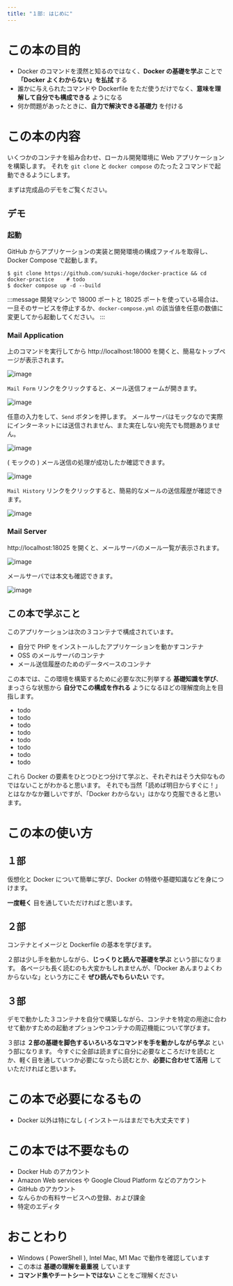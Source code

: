 ```yaml
---
title: "１部: はじめに"
---
```


# この本の目的
- Docker のコマンドを漠然と知るのではなく、**Docker の基礎を学ぶ** ことで **「Docker よくわからない」を払拭** する
- 誰かに与えられたコマンドや Dockerfile をただ使うだけでなく、**意味を理解して自分でも構成できる** ようになる
- 何か問題があったときに、**自力で解決できる基礎力** を付ける

# この本の内容
いくつかのコンテナを組み合わせ、ローカル開発環境に Web アプリケーションを構築します。
それを `git clone` と `docker compose` のたった２コマンドで起動できるようにします。

まずは完成品のデモをご覧ください。

## デモ
### 起動
GitHub からアプリケーションの実装と開発環境の構成ファイルを取得し、Docker Compose で起動します。

```:Host Machine
$ git clone https://github.com/suzuki-hoge/docker-practice && cd docker-practice    # todo
$ docker compose up -d --build
```

:::message
開発マシンで 18000 ポートと 18025 ポートを使っている場合は、一旦そのサービスを停止するか、`docker-compose.yml` の該当値を任意の数値に変更してから起動してください。
:::

### Mail Application
上のコマンドを実行してから http://localhost:18000 を開くと、簡易なトップページが表示されます。

![image](/images/demo-top.png)

`Mail Form` リンクをクリックすると、メール送信フォームが開きます。

![image](/images/demo-form-1.png)

任意の入力をして、`Send` ボタンを押します。
メールサーバはモックなので実際にインターネットには送信されません、また実在しない宛先でも問題ありません。

![image](/images/demo-form-2.png)

( モックの ) メール送信の処理が成功したか確認できます。

![image](/images/demo-result.png)

`Mail History` リンクをクリックすると、簡易的なメールの送信履歴が確認できます。

![image](/images/demo-history.png)

### Mail Server
http://localhost:18025 を開くと、メールサーバのメール一覧が表示されます。

![image](/images/demo-mailhog-1.png)

メールサーバでは本文も確認できます。

![image](/images/demo-mailhog-2.png)

## この本で学ぶこと
このアプリケーションは次の３コンテナで構成されています。

- 自分で PHP をインストールしたアプリケーションを動かすコンテナ
- OSS のメールサーバのコンテナ
- メール送信履歴のためのデータベースのコンテナ

この本では、この環境を構築するために必要な次に列挙する **基礎知識を学び**、まっさらな状態から **自分でこの構成を作れる** ようになるほどの理解度向上を目指します。

- todo
- todo
- todo
- todo
- todo
- todo
- todo
- todo

これら Docker の要素をひとつひとつ分けて学ぶと、それぞれはそう大仰なものではないことがわかると思います。
それでも当然「読めば明日からすぐに！」とはなかなか難しいですが、「Docker わからない」はかなり克服できると思います。

# この本の使い方
## １部
仮想化と Docker について簡単に学び、Docker の特徴や基礎知識などを身につけます。

**一度軽く** 目を通していただければと思います。

## ２部
コンテナとイメージと Dockerfile の基本を学びます。

２部は少し手を動かしながら、**じっくりと読んで基礎を学ぶ** という部になります。
各ページも長く読むのも大変かもしれませんが、「Docker あんまりよくわからないな」という方にこそ **ぜひ読んでもらいたい** です。

## ３部
デモで動かした３コンテナを自分で構築しながら、コンテナを特定の用途に合わせて動かすための起動オプションやコンテナの周辺機能について学びます。

３部は **２部の基礎を脚色するいろいろなコマンドを手を動かしながら学ぶ** という部になります。
今すぐに全部は読まずに自分に必要なところだけを読むとか、軽く目を通していつか必要になったら読むとか、**必要に合わせて活用** していただければと思います。

# この本で必要になるもの
- Docker 以外は特になし ( インストールはまだでも大丈夫です )

# この本では不要なもの
- Docker Hub のアカウント
- Amazon Web services や Google Cloud Platform などのアカウント
- GitHub のアカウント
- なんらかの有料サービスへの登録、および課金
- 特定のエディタ

# おことわり
- Windows ( PowerShell ), Intel Mac, M1 Mac で動作を確認しています
- この本は **基礎の理解を最重視** しています
- **コマンド集やチートシートではない** ことをご理解ください
